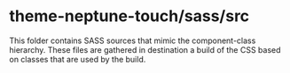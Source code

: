 # theme-neptune-touch/sass/src

This folder contains SASS sources that mimic the component-class hierarchy. These files
are gathered in destination a build of the CSS based on classes that are used by the build.
